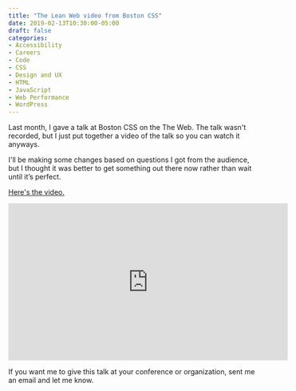 ```yaml
---
title: "The Lean Web video from Boston CSS"
date: 2019-02-13T10:30:00-05:00
draft: false
categories:
- Accessibility
- Careers
- Code
- CSS
- Design and UX
- HTML
- JavaScript
- Web Performance
- WordPress
---
```


Last month, I gave a talk at Boston CSS on the The Web. The talk wasn't recorded, but I just put together a video of the talk so you can watch it anyways.

I'll be making some changes based on questions I got from the audience, but I thought it was better to get something out there now rather than wait until it’s perfect.

[Here's the video.](https://www.youtube.com/watch?v=3J0SPMFjXvs)

<iframe width="560" height="315" src="https://www.youtube.com/embed/3J0SPMFjXvs" frameborder="0" allow="accelerometer; autoplay; encrypted-media; gyroscope; picture-in-picture" allowfullscreen></iframe>

If you want me to give this talk at your conference or organization, sent me an email and let me know.